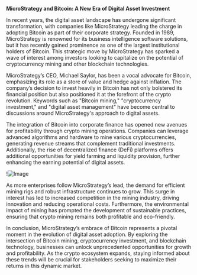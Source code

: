 **MicroStrategy and Bitcoin: A New Era of Digital Asset Investment**

In recent years, the digital asset landscape has undergone significant transformation, with companies like MicroStrategy leading the charge in adopting Bitcoin as part of their corporate strategy. Founded in 1989, MicroStrategy is renowned for its business intelligence software solutions, but it has recently gained prominence as one of the largest institutional holders of Bitcoin. This strategic move by MicroStrategy has sparked a wave of interest among investors looking to capitalize on the potential of cryptocurrency mining and other blockchain technologies.

MicroStrategy’s CEO, Michael Saylor, has been a vocal advocate for Bitcoin, emphasizing its role as a store of value and hedge against inflation. The company’s decision to invest heavily in Bitcoin has not only bolstered its financial position but also positioned it at the forefront of the crypto revolution. Keywords such as "Bitcoin mining," "cryptocurrency investment," and "digital asset management" have become central to discussions around MicroStrategy's approach to digital assets.

The integration of Bitcoin into corporate finance has opened new avenues for profitability through crypto mining operations. Companies can leverage advanced algorithms and hardware to mine various cryptocurrencies, generating revenue streams that complement traditional investments. Additionally, the rise of decentralized finance (DeFi) platforms offers additional opportunities for yield farming and liquidity provision, further enhancing the earning potential of digital assets.

!![Image](https://github.com/user-attachments/assets/3be06921-4469-491d-bd37-5f14c53422b7)

As more enterprises follow MicroStrategy’s lead, the demand for efficient mining rigs and robust infrastructure continues to grow. This surge in interest has led to increased competition in the mining industry, driving innovation and reducing operational costs. Furthermore, the environmental impact of mining has prompted the development of sustainable practices, ensuring that crypto mining remains both profitable and eco-friendly.

In conclusion, MicroStrategy’s embrace of Bitcoin represents a pivotal moment in the evolution of digital asset adoption. By exploring the intersection of Bitcoin mining, cryptocurrency investment, and blockchain technology, businesses can unlock unprecedented opportunities for growth and profitability. As the crypto ecosystem expands, staying informed about these trends will be crucial for stakeholders seeking to maximize their returns in this dynamic market.